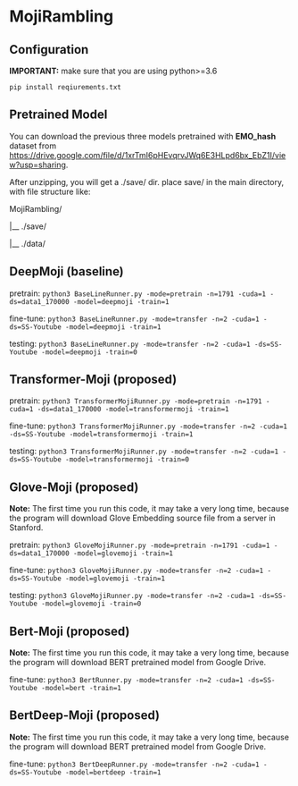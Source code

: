 # MojiRambling

## Configuration
**IMPORTANT:** make sure that you are using python>=3.6

`pip install reqiurements.txt`

## Pretrained Model
You can download the previous three models pretrained with **EMO_hash** dataset from https://drive.google.com/file/d/1xrTmI6pHEvqrvJWq6E3HLpd6bx_EbZ1I/view?usp=sharing.

After unzipping, you will get a ./save/ dir. place save/ in the main directory, with file structure like:

MojiRambling/

|__ ./save/

|__ ./data/

## DeepMoji (baseline)
pretrain: 
`python3 BaseLineRunner.py -mode=pretrain -n=1791 -cuda=1 -ds=data1_170000 -model=deepmoji -train=1`

fine-tune: 
`python3 BaseLineRunner.py -mode=transfer -n=2 -cuda=1 -ds=SS-Youtube -model=deepmoji -train=1`

testing:
`python3 BaseLineRunner.py -mode=transfer -n=2 -cuda=1 -ds=SS-Youtube -model=deepmoji -train=0`

## Transformer-Moji (proposed)
pretrain: 
`python3 TransformerMojiRunner.py -mode=pretrain -n=1791 -cuda=1 -ds=data1_170000 -model=transformermoji -train=1`

fine-tune: 
`python3 TransformerMojiRunner.py -mode=transfer -n=2 -cuda=1 -ds=SS-Youtube -model=transformermoji -train=1`

testing:
`python3 TransformerMojiRunner.py -mode=transfer -n=2 -cuda=1 -ds=SS-Youtube -model=transformermoji -train=0`

## Glove-Moji (proposed)
**Note:** The first time you run this code, it may take a very long time, because the program will download Glove Embedding 
source file from a server in Stanford.

pretrain: 
`python3 GloveMojiRunner.py -mode=pretrain -n=1791 -cuda=1 -ds=data1_170000 -model=glovemoji -train=1`

fine-tune: 
`python3 GloveMojiRunner.py -mode=transfer -n=2 -cuda=1 -ds=SS-Youtube -model=glovemoji -train=1`

testing:
`python3 GloveMojiRunner.py -mode=transfer -n=2 -cuda=1 -ds=SS-Youtube -model=glovemoji -train=0`

## Bert-Moji (proposed)
**Note:** The first time you run this code, it may take a very long time, because the program will download BERT pretrained 
model from Google Drive.

fine-tune: 
`python3 BertRunner.py -mode=transfer -n=2 -cuda=1 -ds=SS-Youtube -model=bert -train=1`

## BertDeep-Moji (proposed)
**Note:** The first time you run this code, it may take a very long time, because the program will download BERT pretrained 
model from Google Drive.

fine-tune: 
`python3 BertDeepRunner.py -mode=transfer -n=2 -cuda=1 -ds=SS-Youtube -model=bertdeep -train=1`
